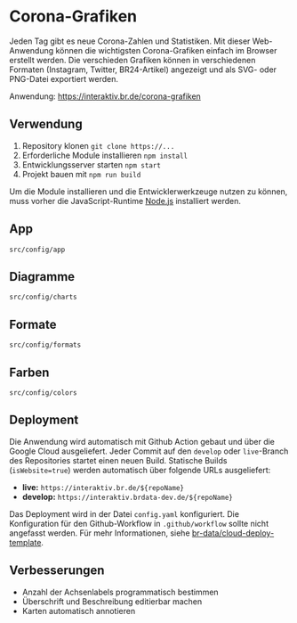 # Corona-Grafiken

Jeden Tag gibt es neue Corona-Zahlen und Statistiken. Mit dieser Web-Anwendung können die wichtigsten Corona-Grafiken einfach im Browser erstellt werden. Die verschieden Grafiken können in verschiedenen Formaten (Instagram, Twitter, BR24-Artikel) angezeigt und als SVG- oder PNG-Datei exportiert werden.

Anwendung: <https://interaktiv.br.de/corona-grafiken>

## Verwendung

1. Repository klonen `git clone https://...`
2. Erforderliche Module installieren `npm install`
3. Entwicklungsserver starten `npm start`
4. Projekt bauen mit `npm run build`

Um die Module installieren und die Entwicklerwerkzeuge nutzen zu können, muss vorher die JavaScript-Runtime [Node.js](https://nodejs.org/en/download/) installiert werden.

## App

`src/config/app`

## Diagramme

`src/config/charts`

## Formate

`src/config/formats`

## Farben

`src/config/colors`

## Deployment

Die Anwendung wird automatisch mit Github Action gebaut und über die Google Cloud ausgeliefert. Jeder Commit auf den `develop` oder `live`-Branch des Repositories startet einen neuen Build. Statische Builds (`isWebsite=true`) werden automatisch über folgende URLs ausgeliefert:

- **live:** `https://interaktiv.br.de/${repoName}`
- **develop:** `https://interaktiv.brdata-dev.de/${repoName}`

Das Deployment wird in der Datei `config.yaml` konfiguriert. Die Konfiguration für den Github-Workflow in `.github/workflow` sollte nicht angefasst werden. Für mehr Informationen, siehe [br-data/cloud-deploy-template](https://github.com/br-data/cloud-deploy-template).

## Verbesserungen

- Anzahl der Achsenlabels programmatisch bestimmen
- Überschrift und Beschreibung editierbar machen
- Karten automatisch annotieren
